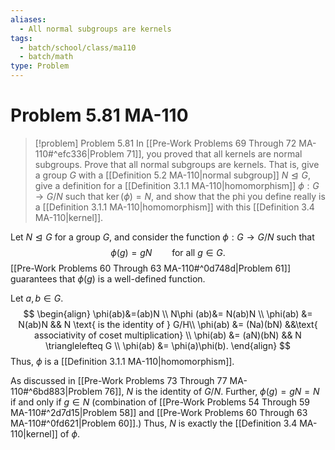 ```yaml
---
aliases:
  - All normal subgroups are kernels
tags:
  - batch/school/class/ma110
  - batch/math
type: Problem
---
```

# Problem 5.81 MA-110

> [!problem] Problem 5.81
>     In [[Pre-Work Problems 69 Through 72 MA-110#^efc336|Problem 71]], you proved that all kernels are normal subgroups. Prove that all normal subgroups are kernels. That is, give a group $G$ with a [[Definition 5.2 MA-110|normal subgroup]] $N \trianglelefteq G$, give a definition for a [[Definition 3.1.1 MA-110|homomorphism]] $\phi:G\longrightarrow G/N$ such that $\ker(\phi)=N$, and show that the phi you define really is a [[Definition 3.1.1 MA-110|homomorphism]] with this [[Definition 3.4 MA-110|kernel]].

Let $N\trianglelefteq G$ for a group $G$, and consider the function $\phi:G\longrightarrow G/N$ such that
$$
\phi(g) = gN \qquad \text{for all } g \in  G.
$$
[[Pre-Work Problems 60 Through 63 MA-110#^0d748d|Problem 61]] guarantees that $\phi(g)$ is a well-defined function.

Let $a,b \in G$.
$$
\begin{align}
\phi(ab)&=(ab)N \\
N\phi (ab)&= N(ab)N \\
\phi(ab) &= N(ab)N && N \text{ is the identity of } G/H\\
\phi(ab) &= (Na)(bN) &&\text{ associativity of coset multiplication} \\
\phi(ab) &=  (aN)(bN) && N \trianglelefteq G \\
\phi(ab) &=  \phi(a)\phi(b).
\end{align}
$$
Thus, $\phi$ is a [[Definition 3.1.1 MA-110|homomorphism]].

As discussed in [[Pre-Work Problems 73 Through 77 MA-110#^6bd883|Problem 76]], $N$ is the identity of $G/N$. Further, $\phi(g)=gN=N$ if and only if $g \in N$ (combination of [[Pre-Work Problems 54 Through 59 MA-110#^2d7d15|Problem 58]] and [[Pre-Work Problems 60 Through 63 MA-110#^0fd621|Problem 60]].) Thus, $N$ is exactly the [[Definition 3.4 MA-110|kernel]] of $\phi.$
